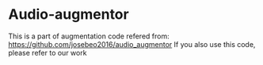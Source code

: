 # Audio-augmentor

This is a part of augmentation code refered from: https://github.com/josebeo2016/audio_augmentor
If you also use this code, please refer to our work